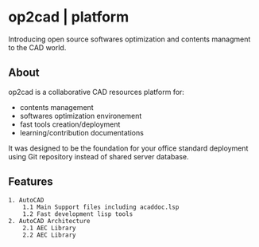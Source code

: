 # op2cad | platform
Introducing open source softwares optimization and contents managment to the CAD world.

## About

op2cad is a collaborative CAD resources platform for:

- contents management
- softwares optimization environement 
- fast tools creation/deployment
- learning/contribution documentations

It was designed to be the foundation for your office standard deployment using Git repository instead of shared server database.

## Features

```features
1. AutoCAD
    1.1 Main Support files including acaddoc.lsp
    1.2 Fast development lisp tools
2. AutoCAD Architecture
    2.1 AEC Library
    2.2 AEC Library
```

